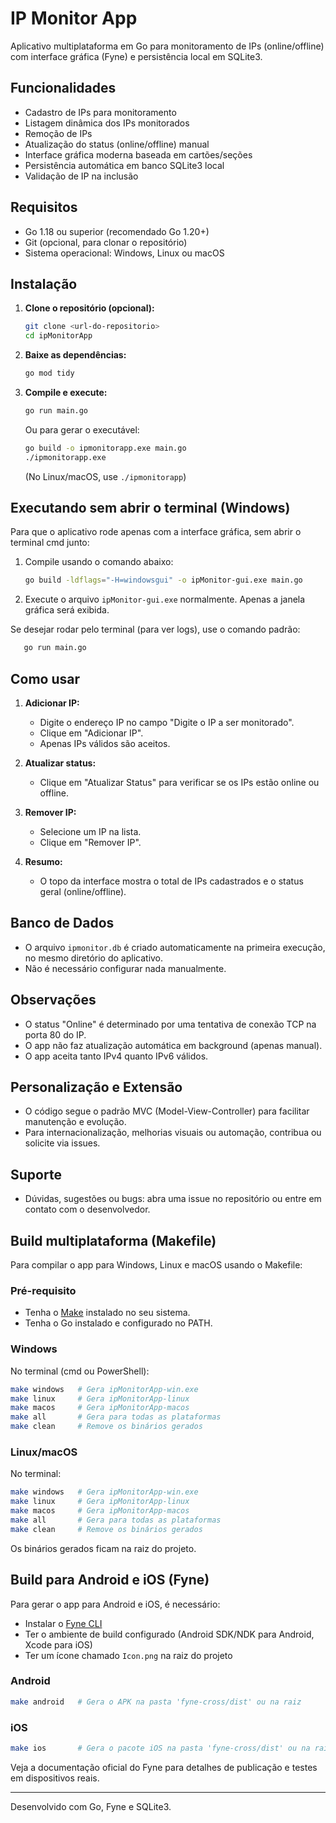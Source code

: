 # IP Monitor App

Aplicativo multiplataforma em Go para monitoramento de IPs (online/offline) com interface gráfica (Fyne) e persistência local em SQLite3.

## Funcionalidades
- Cadastro de IPs para monitoramento
- Listagem dinâmica dos IPs monitorados
- Remoção de IPs
- Atualização do status (online/offline) manual
- Interface gráfica moderna baseada em cartões/seções
- Persistência automática em banco SQLite3 local
- Validação de IP na inclusão

## Requisitos
- Go 1.18 ou superior (recomendado Go 1.20+)
- Git (opcional, para clonar o repositório)
- Sistema operacional: Windows, Linux ou macOS

## Instalação

1. **Clone o repositório (opcional):**
   ```sh
   git clone <url-do-repositorio>
   cd ipMonitorApp
   ```

2. **Baixe as dependências:**
   ```sh
   go mod tidy
   ```

3. **Compile e execute:**
   ```sh
   go run main.go
   ```
   Ou para gerar o executável:
   ```sh
   go build -o ipmonitorapp.exe main.go
   ./ipmonitorapp.exe
   ```
   (No Linux/macOS, use `./ipmonitorapp`)

## Executando sem abrir o terminal (Windows)

Para que o aplicativo rode apenas com a interface gráfica, sem abrir o terminal cmd junto:

1. Compile usando o comando abaixo:
   ```sh
   go build -ldflags="-H=windowsgui" -o ipMonitor-gui.exe main.go
   ```
2. Execute o arquivo `ipMonitor-gui.exe` normalmente. Apenas a janela gráfica será exibida.

Se desejar rodar pelo terminal (para ver logs), use o comando padrão:
```sh
   go run main.go
```

## Como usar

1. **Adicionar IP:**
   - Digite o endereço IP no campo "Digite o IP a ser monitorado".
   - Clique em "Adicionar IP".
   - Apenas IPs válidos são aceitos.

2. **Atualizar status:**
   - Clique em "Atualizar Status" para verificar se os IPs estão online ou offline.

3. **Remover IP:**
   - Selecione um IP na lista.
   - Clique em "Remover IP".

4. **Resumo:**
   - O topo da interface mostra o total de IPs cadastrados e o status geral (online/offline).

## Banco de Dados
- O arquivo `ipmonitor.db` é criado automaticamente na primeira execução, no mesmo diretório do aplicativo.
- Não é necessário configurar nada manualmente.

## Observações
- O status "Online" é determinado por uma tentativa de conexão TCP na porta 80 do IP.
- O app não faz atualização automática em background (apenas manual).
- O app aceita tanto IPv4 quanto IPv6 válidos.

## Personalização e Extensão
- O código segue o padrão MVC (Model-View-Controller) para facilitar manutenção e evolução.
- Para internacionalização, melhorias visuais ou automação, contribua ou solicite via issues.

## Suporte
- Dúvidas, sugestões ou bugs: abra uma issue no repositório ou entre em contato com o desenvolvedor.

## Build multiplataforma (Makefile)

Para compilar o app para Windows, Linux e macOS usando o Makefile:

### Pré-requisito
- Tenha o [Make](https://www.gnu.org/software/make/) instalado no seu sistema.
- Tenha o Go instalado e configurado no PATH.

### Windows
No terminal (cmd ou PowerShell):
```sh
make windows   # Gera ipMonitorApp-win.exe
make linux     # Gera ipMonitorApp-linux
make macos     # Gera ipMonitorApp-macos
make all       # Gera para todas as plataformas
make clean     # Remove os binários gerados
```

### Linux/macOS
No terminal:
```sh
make windows   # Gera ipMonitorApp-win.exe
make linux     # Gera ipMonitorApp-linux
make macos     # Gera ipMonitorApp-macos
make all       # Gera para todas as plataformas
make clean     # Remove os binários gerados
```

Os binários gerados ficam na raiz do projeto.

## Build para Android e iOS (Fyne)

Para gerar o app para Android e iOS, é necessário:
- Instalar o [Fyne CLI](https://developer.fyne.io/started/packaging)
- Ter o ambiente de build configurado (Android SDK/NDK para Android, Xcode para iOS)
- Ter um ícone chamado `Icon.png` na raiz do projeto

### Android
```sh
make android   # Gera o APK na pasta 'fyne-cross/dist' ou na raiz
```

### iOS
```sh
make ios       # Gera o pacote iOS na pasta 'fyne-cross/dist' ou na raiz
```

Veja a documentação oficial do Fyne para detalhes de publicação e testes em dispositivos reais.

---

Desenvolvido com Go, Fyne e SQLite3.
